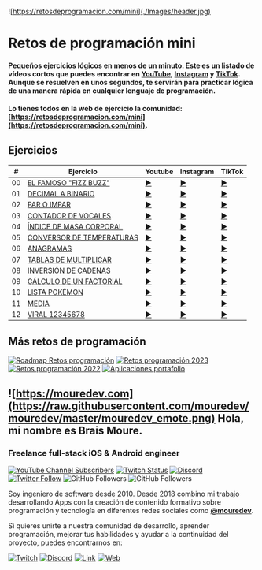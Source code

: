 ![https://retosdeprogramacion.com/mini](./Images/header.jpg)

# Retos de programación mini


#### Pequeños ejercicios lógicos en menos de un minuto. Este es un listado de vídeos cortos que puedes encontrar en [YouTube](https://youtube.com/@mouredev), [Instagram](https://instagram.com/mouredev) y [TikTok](https://tiktok.com/@mouredev). Aunque se resuelven en unos segundos, te servirán para practicar lógica de una manera rápida en cualquier lenguaje de programación.

#### Lo tienes todos en la web de ejercicio la comunidad: [https://retosdeprogramacion.com/mini](https://retosdeprogramacion.com/mini).

## Ejercicios

| # | Ejercicio | Youtube | Instagram | TikTok |
|---|-----------|---------|-----------|--------|
|00|[EL FAMOSO "FIZZ BUZZ"](./Mini/00_fizzbuzz.py)|[▶️](https://www.youtube.com/shorts/AO03hE9wfyg)|[▶️](https://www.instagram.com/p/C7zO5QMNluy)|[▶️](https://www.tiktok.com/@mouredev/video/7376686834610408737)
|01|[DECIMAL A BINARIO](./Mini/01_decimal_to_binary.py)|[▶️](https://www.youtube.com/shorts/ov6phZFYvFI)|[▶️](https://www.instagram.com/p/C74SBKBNG17/)|[▶️](https://www.tiktok.com/@mouredev/video/7377413436545764640)
|02|[PAR O IMPAR](./Mini/02_even_odd.py)|[▶️](https://www.youtube.com/shorts/z25N2GeGk0g)|[▶️](https://www.instagram.com/p/C8CpDRPND46/)|[▶️](https://www.tiktok.com/@mouredev/video/7378907199445224737)
|03|[CONTADOR DE VOCALES](./Mini/03_vowels_counter.py)|[▶️](https://www.youtube.com/shorts/DGhbXDf6lmA)|[▶️](https://www.instagram.com/p/C8MuAQCN8ab/)|[▶️](https://www.tiktok.com/@mouredev/video/7380359359097785633)
|04|[ÍNDICE DE MASA CORPORAL](./Mini/04_imc.py)|[▶️](https://www.youtube.com/shorts/-rU57syW5zQ)|[▶️](https://www.instagram.com/p/C8cXWW8tWNr/)|[▶️](https://www.tiktok.com/@mouredev/video/7382614366690020640)
|05|[CONVERSOR DE TEMPERATURAS](./Mini/05_celsius_fahrenheit.py)|[▶️](https://www.youtube.com/shorts/pgadIlcVVlc)|[▶️](https://www.instagram.com/p/C8r7fBltFnZ/)|[▶️](https://www.tiktok.com/@mouredev/video/7384857372730182944)
|06|[ANAGRAMAS](./Mini/06_anagram.py)|[▶️](https://www.youtube.com/shorts/fCpBzZFKCow)|[▶️](https://www.instagram.com/p/C8w_nRnNIsF/)|[▶️](https://www.tiktok.com/@mouredev/video/7385587399201459489)
|07|[TABLAS DE MULTIPLICAR](./Mini/07_multiplication_tables.py)|[▶️](https://youtube.com/shorts/YZZlha89jWg)|[▶️](https://www.instagram.com/p/C892QQhtwLB/)|[▶️](https://www.tiktok.com/@mouredev/video/7387439621505912097)
|08|[INVERSIÓN DE CADENAS](./Mini/08_reverse_string.py)|[▶️](https://youtube.com/shorts/RlqnMhZ8HqU)|[▶️](https://www.instagram.com/reel/C9NXAuitG_9/)|[▶️](https://www.tiktok.com/@mouredev/video/7389677839332805920)
|09|[CÁLCULO DE UN FACTORIAL](./Mini/09_factorial.py)|[▶️](https://youtube.com/shorts/Wi7jnXb7iNk)|[▶️](https://www.instagram.com/mouredev/reel/C9m04X6t4EW/)|[▶️](https://www.tiktok.com/@mouredev/video/7393372720324431136)
|10|[LISTA POKÉMON](./Mini/10_pokemon_list.py)|[▶️](https://youtube.com/shorts/2nM2-M4urb0)|[▶️](https://www.instagram.com/reel/C95Cle5NH1D/)|[▶️](https://www.tiktok.com/@mouredev/video/7395970238950509857)
|11|[MEDIA](./Mini/11_mean.py)|[▶️](https://youtube.com/shorts/UUSlIQiNGGw)|[▶️](https://www.instagram.com/p/C-LE_rzNnjc)|[▶️](https://www.tiktok.com/@mouredev/video/7398569872516582689)
|12|[VIRAL 12345678](./Mini/12_12345678_trend.py)|[▶️](https://youtube.com/shorts/uPDU2Qwwj2Q)|[▶️](https://www.instagram.com/p/C-dFSgYtfqU)|[▶️](https://www.tiktok.com/@mouredev/video/7401165115334184224)

## Más retos de programación

[![Roadmap Retos programación](https://img.shields.io/github/stars/mouredev/roadmap-retos-programacion?label=Roadmap%20Retos%20Programación%202024&style=social)](https://github.com/mouredev/roadmap-retos-programacion)
[![Retos programación 2023](https://img.shields.io/github/stars/mouredev/retos-programacion-2023?label=Retos%20Programación%202023&style=social)](https://github.com/mouredev/retos-programacion-2023)
[![Retos programación 2022](https://img.shields.io/github/stars/mouredev/Weekly-Challenge-2022-Kotlin?label=Retos%20Semanales%202022&style=social)](https://github.com/mouredev/Weekly-Challenge-2022-Kotlin)
[![Aplicaciones portafolio](https://img.shields.io/github/stars/mouredev/Monthly-App-Challenge-2022?label=Aplicaciones%20portafolio&style=social)](https://github.com/mouredev/Monthly-App-Challenge-2022)

## ![https://mouredev.com](https://raw.githubusercontent.com/mouredev/mouredev/master/mouredev_emote.png) Hola, mi nombre es Brais Moure.
### Freelance full-stack iOS & Android engineer

[![YouTube Channel Subscribers](https://img.shields.io/youtube/channel/subscribers/UCxPD7bsocoAMq8Dj18kmGyQ?style=social)](https://youtube.com/mouredevapps?sub_confirmation=1)
[![Twitch Status](https://img.shields.io/twitch/status/mouredev?style=social)](https://twitch.com/mouredev)
[![Discord](https://img.shields.io/discord/729672926432985098?style=social&label=Discord&logo=discord)](https://mouredev.com/discord)
[![Twitter Follow](https://img.shields.io/twitter/follow/mouredev?style=social)](https://twitter.com/mouredev)
![GitHub Followers](https://img.shields.io/github/followers/mouredev?style=social)
![GitHub Followers](https://img.shields.io/github/stars/mouredev?style=social)

Soy ingeniero de software desde 2010. Desde 2018 combino mi trabajo desarrollando Apps con la creación de contenido formativo sobre programación y tecnología en diferentes redes sociales como **[@mouredev](https://moure.dev)**.

Si quieres unirte a nuestra comunidad de desarrollo, aprender programación, mejorar tus habilidades y ayudar a la continuidad del proyecto, puedes encontrarnos en:

[![Twitch](https://img.shields.io/badge/Twitch-Programación_en_directo-9146FF?style=for-the-badge&logo=twitch&logoColor=white&labelColor=101010)](https://twitch.tv/mouredev)
[![Discord](https://img.shields.io/badge/Discord-Servidor_de_la_comunidad-5865F2?style=for-the-badge&logo=discord&logoColor=white&labelColor=101010)](https://mouredev.com/discord)
[![Link](https://img.shields.io/badge/Links_de_interés-moure.dev-39E09B?style=for-the-badge&logo=Linktree&logoColor=white&labelColor=101010)](https://moure.dev) [![Web](https://img.shields.io/badge/GitHub-MoureDev-14a1f0?style=for-the-badge&logo=github&logoColor=white&labelColor=101010)](https://github.com/mouredev)
